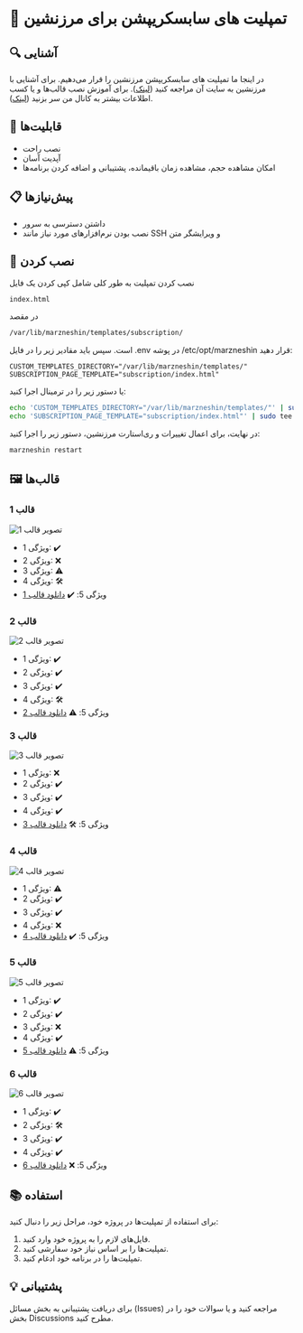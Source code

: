 # 🎨 تمپلیت های سابسکریپشن برای مرزنشین

## 🔍 آشنایی

در اینجا ما تمپلیت های سابسکریپشن مرزنشین را قرار می‌دهیم.
برای آشنایی با مرزنشین به سایت آن مراجعه کنید ([لینک](https://github.com/marzneshin/marzneshin)).
برای آموزش نصب قالب‌ها و یا کسب اطلاعات بیشتر به کانال من سر بزنید ([لینک](https://t.me/MattDevChannel)).

## 🚀 قابلیت‌ها
- نصب راحت
- آپدیت آسان
- امکان مشاهده حجم، مشاهده زمان باقیمانده، پشتیبانی و اضافه کردن برنامه‌ها

## 📋 پیش‌نیازها
- داشتن دسترسی به سرور
- نصب بودن نرم‌افزارهای مورد نیاز مانند SSH و ویرایشگر متن

## 🔧 نصب کردن
نصب کردن تمپلیت به طور کلی شامل کپی کردن یک فایل

```text
index.html
```

در مقصد

```bash
/var/lib/marzneshin/templates/subscription/
```
است. سپس باید مقادیر زیر را در فایل .env در پوشه /etc/opt/marzneshin قرار دهید:
```env
CUSTOM_TEMPLATES_DIRECTORY="/var/lib/marzneshin/templates/"
SUBSCRIPTION_PAGE_TEMPLATE="subscription/index.html"
```
یا دستور زیر را در ترمینال اجرا کنید:

```sh
echo 'CUSTOM_TEMPLATES_DIRECTORY="/var/lib/marzneshin/templates/"' | sudo tee -a /etc/opt/marzneshin/.env
echo 'SUBSCRIPTION_PAGE_TEMPLATE="subscription/index.html"' | sudo tee -a /etc/opt/marzneshin/.env
```

در نهایت، برای اعمال تغییرات و ری‌استارت مرزنشین، دستور زیر را اجرا کنید:
```sh
marzneshin restart
```

## 🖼 قالب‌ها
### قالب 1
![تصویر قالب 1](path/to/image1.jpg)
- ویژگی 1: ✔️
- ویژگی 2: ❌
- ویژگی 3: ⚠️
- ویژگی 4: 🛠️
- ویژگی 5: ✔️
[دانلود قالب 1](#)

### قالب 2
![تصویر قالب 2](path/to/image2.jpg)
- ویژگی 1: ✔️
- ویژگی 2: ✔️
- ویژگی 3: ✔️
- ویژگی 4: 🛠️
- ویژگی 5: ⚠️
[دانلود قالب 2](#)

### قالب 3
![تصویر قالب 3](path/to/image3.jpg)
- ویژگی 1: ❌
- ویژگی 2: ✔️
- ویژگی 3: ✔️
- ویژگی 4: ✔️
- ویژگی 5: 🛠️
[دانلود قالب 3](#)

### قالب 4
![تصویر قالب 4](path/to/image4.jpg)
- ویژگی 1: ⚠️
- ویژگی 2: ✔️
- ویژگی 3: ✔️
- ویژگی 4: ❌
- ویژگی 5: ✔️
[دانلود قالب 4](#)

### قالب 5
![تصویر قالب 5](path/to/image5.jpg)
- ویژگی 1: ✔️
- ویژگی 2: ✔️
- ویژگی 3: ❌
- ویژگی 4: ✔️
- ویژگی 5: ⚠️
[دانلود قالب 5](#)

### قالب 6
![تصویر قالب 6](path/to/image6.jpg)
- ویژگی 1: ✔️
- ویژگی 2: 🛠️
- ویژگی 3: ✔️
- ویژگی 4: ✔️
- ویژگی 5: ❌
[دانلود قالب 6](#)

## 📚 استفاده
برای استفاده از تمپلیت‌ها در پروژه خود، مراحل زیر را دنبال کنید:
1. فایل‌های لازم را به پروژه خود وارد کنید.
2. تمپلیت‌ها را بر اساس نیاز خود سفارشی کنید.
3. تمپلیت‌ها را در برنامه خود ادغام کنید.

## 💡 پشتیبانی
برای دریافت پشتیبانی به بخش مسائل (Issues) مراجعه کنید و یا سوالات خود را در بخش Discussions مطرح کنید.
